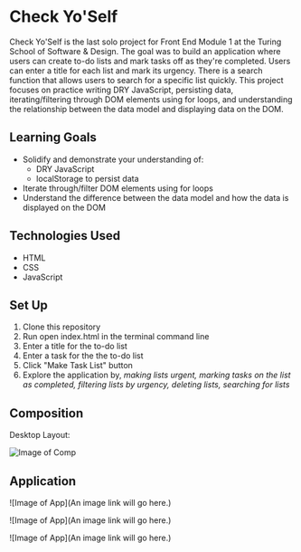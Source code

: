 # Check Yo'Self
Check Yo'Self is the last solo project for Front End Module 1 at the Turing School of Software & Design. The goal was to build an application where users can create to-do lists and mark tasks off as they're completed. Users can enter a title for each list and mark its urgency. There is a search function that allows users to search for a specific list quickly. This project focuses on practice writing DRY JavaScript, persisting data, iterating/filtering through DOM elements using for loops, and understanding the relationship between the data model and displaying data on the DOM. 

## Learning Goals
* Solidify and demonstrate your understanding of:
  * DRY JavaScript
  * localStorage to persist data
* Iterate through/filter DOM elements using for loops
* Understand the difference between the data model and how the data is displayed on the DOM

## Technologies Used
* HTML
* CSS
* JavaScript

## Set Up
1. Clone this repository
2. Run open index.html in the terminal command line
3. Enter a title for the to-do list
4. Enter a task for the the to-do list
5. Click "Make Task List" button 
6. Explore the application by, *making lists urgent, marking tasks on the list as completed, filtering lists by urgency, deleting lists, searching for lists*

## Composition
Desktop Layout:

![Image of Comp](https://i.postimg.cc/qRdS0w5c/Screen-Shot-2020-01-09-at-4-55-47-PM.png)

## Application

![Image of App](An image link will go here.)

![Image of App](An image link will go here.)

![Image of App](An image link will go here.)
